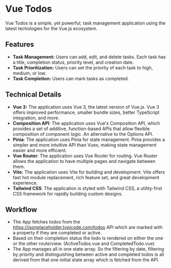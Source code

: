 # Vue Todos

Vue Todos is a simple, yet powerful, task management application using the latest techologies for the Vue.js ecosystem.

## Features

- **Task Management:** Users can add, edit, and delete tasks. Each task has a title, completion status, priority level, and creation date.
- **Task Prioritization:** Users can set the priority of each task to high, medium, or low. 
- **Task Completion:** Users can mark tasks as completed.

## Technical Details

- **Vue 3:** The application uses Vue 3, the latest version of Vue.js. Vue 3 offers improved performance, smaller bundle sizes, better TypeScript integration, and more.
- **Composition API**: The application uses Vue's Composition API, which provides a set of additive, function-based APIs that allow flexible composition of component logic. An alternative to the Options API.
- **Pinia**: The application uses Pinia for state management. Pinia provides a simpler and more intuitive API than Vuex, making state management easier and more efficient. 
- **Vue Router**: The application uses Vue Router for routing. Vue Router allows the application to have multiple pages and navigate between them.
- **Vite:** The application uses Vite for building and development. Vite offers fast hot module replacement, rich feature set, and great development experience. 
- **Tailwind CSS**: The application is styled with Tailwind CSS, a utility-first CSS framework for rapidly building custom designs.

## Workflow
- The App fetches todos from the https://jsonplaceholder.typicode.com/todos API which are marked with a property if they are completed or active.
-  Based on their completion status the todo is rendered on either the one or the other route/view. (ActiveTodos.vue and CompletedTodo.vue)
-  The App manages all in one state array. So the filtering by date, filtering by priority and distinguishing between active and completed todos is all derived from that one initial state array which is fetched from the API.
